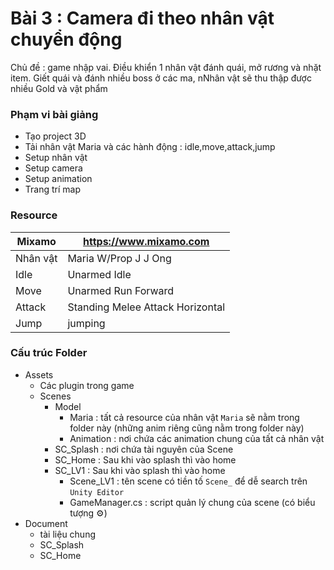 # Bài 3 : Camera đi theo nhân vật chuyển động
Chủ đề : game nhập vai. Điều khiển 1 nhân vật đánh quái, mở rương và nhặt item. Giết quái và đánh nhiều boss ở các ma, nNhân vật sẽ thu thập được nhiều Gold và vật phẩm

### Phạm vi bài giảng
- Tạo project 3D
- Tải nhân vật Maria và các hành động : idle,move,attack,jump
- Setup nhân vật
- Setup camera
- Setup animation
- Trang trí map

### Resource

| Mixamo | https://www.mixamo.com |
| ------ | ------ |
| Nhân vật | Maria W/Prop J J Ong |
| Idle | Unarmed Idle |
| Move | Unarmed Run Forward |
| Attack | Standing Melee Attack Horizontal |
| Jump | jumping |

### Cấu trúc Folder
+ Assets
    + Các plugin trong game
    + Scenes
        + Model
            + Maria : tất cả resource của nhân vật `Maria` sẽ nằm trong folder này (những anim riêng cũng nằm trong folder này)
            + Animation : nơi chứa các animation chung của tất cả nhân vật
        + SC_Splash : nơi chứa tài nguyên của Scene 
        + SC_Home : Sau khi vào splash thì vào home
        + SC_LV1 : Sau khi vào splash thì vào home
            + Scene_LV1 : tên scene có tiền tố `Scene_` để dễ search trên `Unity Editor`
            + GameManager.cs : script quản lý chung của scene (có biểu tượng ⚙️)
+ Document
    * tài liệu chung
    * SC_Splash
    * SC_Home
